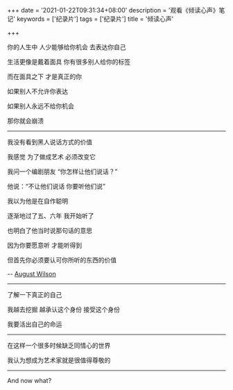 +++
date = '2021-01-22T09:31:34+08:00'
description = '观看《倾读心声》笔记'
keywords = ['纪录片']
tags = ['纪录片']
title = '倾读心声'

+++

你的人生中 人少能够给你机会 去表达你自己

生活更像是戴着面具 你有很多别人给你的标签

而在面具之下 才是真正的你

如果别人不允许你表达

如果别人永远不给你机会

那你就会崩溃

---

我没有看到黑人说话方式的价值

我感觉 为了做成艺术 必须改变它

我问一个编剧朋友 “你怎样让他们说话？”

他说：“不让他们说话 你要听他们说”

我以为他是在自作聪明

逐渐地过了五、六年 我开始听了

也明白了他当时说那句话的意思

因为你要愿意听 才能听得到

但首先你必须要认可你所听的东西的价值

-- [August Wilson](https://en.wikipedia.org/wiki/August_Wilson)

---

了解一下真正的自己

我越去挖掘 越承认这个身份 接受这个身份

我要活出自己的命运

---

在这样一个很多时候缺乏同情心的世界

我认为想成为艺术家就是很值得尊敬的

---

And now what?
